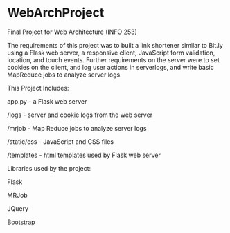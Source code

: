 WebArchProject
==============

Final Project for Web Architecture (INFO 253)

The requirements of this project was to built a link shortener similar to Bit.ly using a Flask web server, a responsive client, JavaScript form validation, location, and touch events. Further requirements on the server were to set cookies on the client, and log user actions in serverlogs, and write basic MapReduce jobs to analyze server logs. 

This Project Includes:

  app.py - a Flask web server
  
  /logs - server and cookie logs from the web server
  
  /mrjob - Map Reduce jobs to analyze server logs
  
  /static/css - JavaScript and CSS files
  
  /templates - html templates used by Flask web server

Libraries used by the project:

  Flask

  MRJob

  JQuery

  Bootstrap
